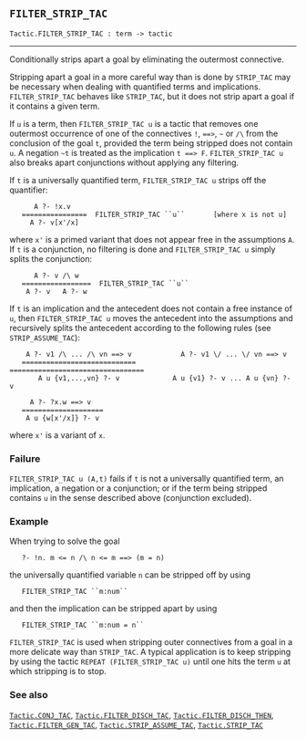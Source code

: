 ## `FILTER_STRIP_TAC`

``` hol4
Tactic.FILTER_STRIP_TAC : term -> tactic
```

------------------------------------------------------------------------

Conditionally strips apart a goal by eliminating the outermost
connective.

Stripping apart a goal in a more careful way than is done by `STRIP_TAC`
may be necessary when dealing with quantified terms and implications.
`FILTER_STRIP_TAC` behaves like `STRIP_TAC`, but it does not strip apart
a goal if it contains a given term.

If `u` is a term, then `FILTER_STRIP_TAC u` is a tactic that removes one
outermost occurrence of one of the connectives `!`, `==>`, `~` or `/\`
from the conclusion of the goal `t`, provided the term being stripped
does not contain `u`. A negation `~t` is treated as the implication
`t ==> F`. `FILTER_STRIP_TAC u` also breaks apart conjunctions without
applying any filtering.

If `t` is a universally quantified term, `FILTER_STRIP_TAC u` strips off
the quantifier:

``` hol4
      A ?- !x.v
   ================  FILTER_STRIP_TAC ``u``       [where x is not u]
     A ?- v[x'/x]
```

where `x'` is a primed variant that does not appear free in the
assumptions `A`. If `t` is a conjunction, no filtering is done and
`FILTER_STRIP_TAC u` simply splits the conjunction:

``` hol4
      A ?- v /\ w
   =================  FILTER_STRIP_TAC ``u``
    A ?- v   A ?- w
```

If `t` is an implication and the antecedent does not contain a free
instance of `u`, then `FILTER_STRIP_TAC u` moves the antecedent into the
assumptions and recursively splits the antecedent according to the
following rules (see `STRIP_ASSUME_TAC`):

``` hol4
    A ?- v1 /\ ... /\ vn ==> v            A ?- v1 \/ ... \/ vn ==> v
   ============================        =================================
       A u {v1,...,vn} ?- v             A u {v1} ?- v ... A u {vn} ?- v

     A ?- ?x.w ==> v
   ====================
    A u {w[x'/x]} ?- v
```

where `x'` is a variant of `x`.

### Failure

`FILTER_STRIP_TAC u (A,t)` fails if `t` is not a universally quantified
term, an implication, a negation or a conjunction; or if the term being
stripped contains `u` in the sense described above (conjunction
excluded).

### Example

When trying to solve the goal

``` hol4
   ?- !n. m <= n /\ n <= m ==> (m = n)
```

the universally quantified variable `n` can be stripped off by using

``` hol4
   FILTER_STRIP_TAC ``m:num``
```

and then the implication can be stripped apart by using

``` hol4
   FILTER_STRIP_TAC ``m:num = n``
```

`FILTER_STRIP_TAC` is used when stripping outer connectives from a goal
in a more delicate way than `STRIP_TAC`. A typical application is to
keep stripping by using the tactic `REPEAT (FILTER_STRIP_TAC u)` until
one hits the term `u` at which stripping is to stop.

### See also

[`Tactic.CONJ_TAC`](#Tactic.CONJ_TAC),
[`Tactic.FILTER_DISCH_TAC`](#Tactic.FILTER_DISCH_TAC),
[`Tactic.FILTER_DISCH_THEN`](#Tactic.FILTER_DISCH_THEN),
[`Tactic.FILTER_GEN_TAC`](#Tactic.FILTER_GEN_TAC),
[`Tactic.STRIP_ASSUME_TAC`](#Tactic.STRIP_ASSUME_TAC),
[`Tactic.STRIP_TAC`](#Tactic.STRIP_TAC)
